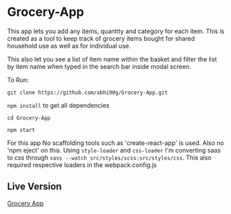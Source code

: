 # Grocery-App

This app lets you add any items, quantity and category for each item. This is created as a tool to keep track of grocery items bought for shared household use as well as for individual use.

This also let you see a list of item name within the basket and filter the list by item name when typed in the search bar inside modal screen.

To Run:

`git clone https://github.com/abhi90g/Grocery-App.git`   

`npm install`  to get all dependencies  

`cd Grocery-App`  

`npm start`  
     
  
For this app No scaffolding tools such as 'create-react-app' is used. Also no 'npm eject' on this. Using `style-loader` and `css-loader` I'm converting saas to css through `sass --watch src/styles/scss:src/styles/css`. This also required respective loaders in the webpack.config.js  
  
## Live Version 
<a target="_blank" href="https://abhi90g.github.io/grocery-app/"> Grocery App </a> 
